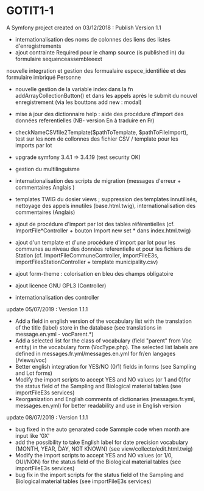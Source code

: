 GOTIT1-1
=======
A Symfony project created on 03/12/2018 : Publish Version 1.1

- internationalisation des noms de colonnes des liens des listes d'enregistrements
- ajout contrainte Required pour le champ source (is published in) du formulaire sequenceassembleeext 

 nouvelle integration et gestion des formualaire espece_identifiée et des formulaire imbriqué Personne
- nouvelle gestion de la variable index dans la fn addArrayCollectionButton() et dans les appels après le submit du nouvel enregistrement (via les bouttons add new : modal)

- mise à jour des dictionnaire help : aide des procédure d'import des données referentielles (NB- version En à traduire en Fr)
- checkNameCSVfile2Template($pathToTemplate, $pathToFileImport),  test sur les nom de collonnes  des fichier CSV / template pour les  imports par lot

- upgrade symfony 3.4.1 => 3.4.19 (test security OK) 

- gestion du multilinguisme
- internationalisation des scripts de migration (messages d'erreur + commentaires Anglais )
- templates TWIG du dosier views  ; suppression des templates innutilisés, nettoyage des appels innutiles (base.html.twig), internationalisation des commentaires (Anglais)
- ajout de procédure d'import par lot des tables référentielles (cf. ImportFile*Controller + bouton Import new set * dans index.html.twig)
- ajout d'un template et d'une procédure d'import par lot pour les communes au niveau des données referentielle et pour les fichiers de Station (cf. ImportFileCommuneController, importFileE3s, importFilesStationController + template municipality.csv)

- ajout form-theme : colorisation en bleu des champs obligatoire
- ajout licence GNU GPL3 (Controller)
- internationalisation des controller

update 05/07/2019 : Version 1.1.1

- Add a field in english version of the vocabulary list with the translation of the title (label) store in the database (see translations in message.en.yml - vocParent.*)
- Add a selected list for the class of vocabulary (field "parent" from Voc entity) in the vocabulary form (VocType.php). The selected list labels are defined in messages.fr.yml/messages.en.yml for fr/en langages (/views/voc)
- Better english integration for YES/NO (0/1) fields in forms (see Sampling and Lot forms) 
- Modify the import scripts to accept YES and NO values (or 1 and 0)  ​for the status field of the Sampling and Biological material tables (see importFileE3s services)
- Reorganization and English comments of dictionaries (messages.fr.yml, messages.en.yml) for better readability and use in English version

update 08/07/2019 : Version 1.1.1
- bug fixed in the auto genarated code Sammple code when month are input like '0X' 
- add the possibility to take English label for date precision vocabulary {MONTH, YEAR, DAY, NOT KNOWN} (see view/collecte/edit.html.twig)
- Modify the import scripts to accept YES and NO values (or 1/0, OUI/NON)  ​for the status field of the Biological material tables (see importFileE3s services)
- bug fix in the import scripts ​for the status field of the Sampling and Biological material tables (see importFileE3s services)